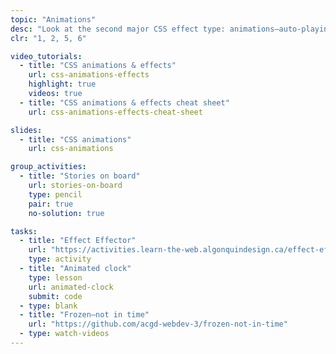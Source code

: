 ```yaml
---
topic: "Animations"
desc: "Look at the second major CSS effect type: animations—auto-playing, keyframes & complex effects."
clr: "1, 2, 5, 6"

video_tutorials:
  - title: "CSS animations & effects"
    url: css-animations-effects
    highlight: true
    videos: true
  - title: "CSS animations & effects cheat sheet"
    url: css-animations-effects-cheat-sheet

slides:
  - title: "CSS animations"
    url: css-animations

group_activities:
  - title: "Stories on board"
    url: stories-on-board
    type: pencil
    pair: true
    no-solution: true

tasks:
  - title: "Effect Effector"
    url: "https://activities.learn-the-web.algonquindesign.ca/effect-effector/"
    type: activity
  - title: "Animated clock"
    type: lesson
    url: animated-clock
    submit: code
  - type: blank
  - title: "Frozen—not in time"
    url: "https://github.com/acgd-webdev-3/frozen-not-in-time"
  - type: watch-videos
---
```

